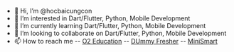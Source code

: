- 👋 Hi, I’m @hocbaicungcon
- 👀 I’m interested in Dart/Flutter, Python, Mobile Development
- 🌱 I’m currently learning Dart/Flutter, Python, Mobile Development
- 💞️ I’m looking to collaborate on Dart/Flutter, Python, Mobile Development
- 📫 How to reach me 
-- [O2 Education](https://o2.edu.vn)
-- [DUmmy Fresher](https://dummyfresher.com)
-- [MiniSmart](https://minismart.vn/)

<!---
hocbaicungcon/hocbaicungcon is a ✨ special ✨ repository because its `README.md` (this file) appears on your GitHub profile.
You can click the Preview link to take a look at your changes.
--->
